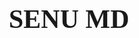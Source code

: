  <p align="center">
  <h1 align="center" style="font-family: 'EB Garamond'; font-size: 3em;">SENU MD</h1>
